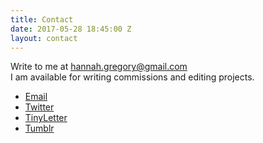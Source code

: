 ```yaml
---
title: Contact
date: 2017-05-28 18:45:00 Z
layout: contact
---
```


Write to me at hannah.gregory@gmail.com
<br/>I am available for writing commissions and editing projects.
<ul>
	<li><a href="mailto:hannah.gregory@gmail.com" target="_blank">Email</a></li>
	<li><a href="https://twitter.com/hnnhstz" target="_blank">Twitter</a></li>
	<li><a href="http://tinyletter.com/hnnh_g" target="_blank">TinyLetter</a></li>
	<li><a href="http://hannah-gregory.tumblr.com/" target="_blank">Tumblr</a></li>
</ul>